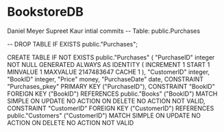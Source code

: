 # BookstoreDB
Daniel Meyer
Supreet Kaur
intial commits
-- Table: public.Purchases

-- DROP TABLE IF EXISTS public."Purchases";

CREATE TABLE IF NOT EXISTS public."Purchases"
(
    "PurchaseID" integer NOT NULL GENERATED ALWAYS AS IDENTITY ( INCREMENT 1 START 1 MINVALUE 1 MAXVALUE 2147483647 CACHE 1 ),
    "CustomerID" integer,
    "BookID" integer,
    "Price" money,
    "PurchaseDate" date,
    CONSTRAINT "Purchases_pkey" PRIMARY KEY ("PurchaseID"),
    CONSTRAINT "BookID" FOREIGN KEY ("BookID")
        REFERENCES public."Books" ("BookID") MATCH SIMPLE
        ON UPDATE NO ACTION
        ON DELETE NO ACTION
        NOT VALID,
    CONSTRAINT "CustomerID" FOREIGN KEY ("CustomerID")
        REFERENCES public."Customers" ("CustomerID") MATCH SIMPLE
        ON UPDATE NO ACTION
        ON DELETE NO ACTION
        NOT VALID
